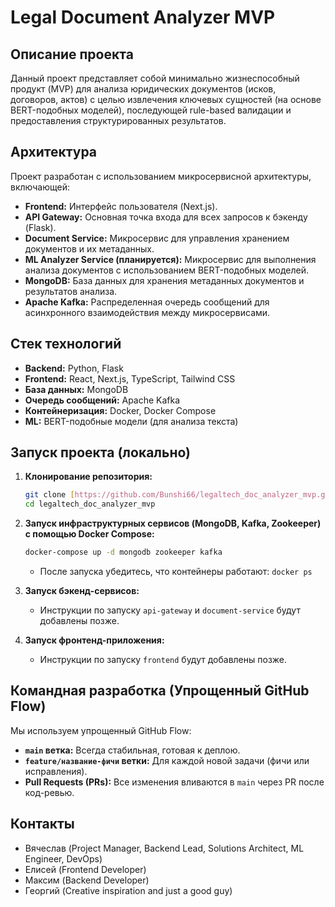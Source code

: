 # Legal Document Analyzer MVP

## Описание проекта
Данный проект представляет собой минимально жизнеспособный продукт (MVP) для анализа юридических документов (исков, договоров, актов) с целью извлечения ключевых сущностей (на основе BERT-подобных моделей), последующей rule-based валидации и предоставления структурированных результатов.

## Архитектура
Проект разработан с использованием микросервисной архитектуры, включающей:
- **Frontend:** Интерфейс пользователя (Next.js).
- **API Gateway:** Основная точка входа для всех запросов к бэкенду (Flask).
- **Document Service:** Микросервис для управления хранением документов и их метаданных.
- **ML Analyzer Service (планируется):** Микросервис для выполнения анализа документов с использованием BERT-подобных моделей.
- **MongoDB:** База данных для хранения метаданных документов и результатов анализа.
- **Apache Kafka:** Распределенная очередь сообщений для асинхронного взаимодействия между микросервисами.

## Стек технологий
- **Backend:** Python, Flask
- **Frontend:** React, Next.js, TypeScript, Tailwind CSS
- **База данных:** MongoDB
- **Очередь сообщений:** Apache Kafka
- **Контейнеризация:** Docker, Docker Compose
- **ML:** BERT-подобные модели (для анализа текста)

## Запуск проекта (локально)

1.  **Клонирование репозитория:**
    ```bash
    git clone [https://github.com/Bunshi66/legaltech_doc_analyzer_mvp.git](https://github.com/Bunshi66/legaltech_doc_analyzer_mvp.git)
    cd legaltech_doc_analyzer_mvp
    ```

2.  **Запуск инфраструктурных сервисов (MongoDB, Kafka, Zookeeper) с помощью Docker Compose:**
    ```bash
    docker-compose up -d mongodb zookeeper kafka
    ```
    * После запуска убедитесь, что контейнеры работают: `docker ps`

3.  **Запуск бэкенд-сервисов:**
    * Инструкции по запуску `api-gateway` и `document-service` будут добавлены позже.

4.  **Запуск фронтенд-приложения:**
    * Инструкции по запуску `frontend` будут добавлены позже.

## Командная разработка (Упрощенный GitHub Flow)
Мы используем упрощенный GitHub Flow:
- **`main` ветка:** Всегда стабильная, готовая к деплою.
- **`feature/название-фичи` ветки:** Для каждой новой задачи (фичи или исправления).
- **Pull Requests (PRs):** Все изменения вливаются в `main` через PR после код-ревью.

## Контакты
- Вячеслав (Project Manager, Backend Lead, Solutions Architect, ML Engineer, DevOps)
- Елисей (Frontend Developer)
- Максим (Backend Developer)
- Георгий (Creative inspiration and just a good guy)